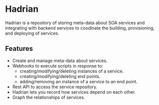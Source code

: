 Hadrian
=======

Hadrian is a repository of storing meta-data about SOA services and integrating with backend services to coodinate the building, provisioning, and deploying of services.

Features
--------
 - Create and manage meta-data about services.
 - Webhooks to execute scripts in response to:
   - creating/modifying/deleting instances of a service.
   - creating/modifying/deleting end points.
   - adding/removing an instance of a service to an end point.
 - Rest API to access the service repository.
 - Hadrian lets you record how services depend on each other.
 - Graph the relationships of services.

